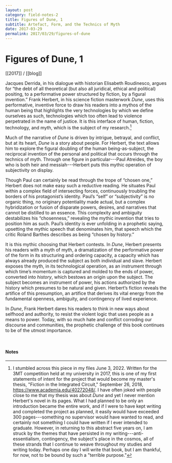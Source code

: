 ```yaml
---
layout: post
category: field-notes-2
title: Figures of Dune, 1
subtitle: Artefact, Form, and the Technics of Myth
date: 2017-03-29
permalink: 2017/03/29/figures-of-dune
---
```


# Figures of Dune, 1

[[2017]] / [[blog]]

Jacques Derrida, in his dialogue with historian Elisabeth Roudinesco, argues for “the debt of all theoretical (but also all juridical, ethical and political) positing, to a performative power structured by fiction, by a figural invention.” Frank Herbert, in his science fiction masterwork *Dune*, uses this performative, inventive force to draw his readers into a mythos of the human being that highlights the very technologies by which we define ourselves as such, technologies which too often lead to violence perpetrated in the name of justice. It is this interface of human, fiction, technology, and myth, which is the subject of my research.[^1]

Much of the narrative of *Dune* is driven by intrigue, betrayal, and conflict, but at its heart, *Dune* is a story about people. For Herbert, the text allows him to explore the figural doubling of the human being-as-subject, the reciprocal invention of the personal and political that occurs through the technics of myth. Through one figure in particular---Paul Atreides, the boy who is both heir and messiah---Herbert puts this mythic operation of subjectivity on display.

Though Paul can certainly be read through the trope of “chosen one,” Herbert does not make easy such a reductive reading. He situates Paul within a complex field of intersecting forces, continuously troubling the borders of his protagonist’s identity. Paul’s “self” or “subjectivity” is no organic thing, no originary potentiality made actual, but a complex hybridization or fusion of disparate powers, desires, and narratives that cannot be distilled to an essence. This complexity and ambiguity destabilizes his “chosenness,” revealing the mythic invention that tries to position him as such. Paul’s identity is ever unfolding in a prophetic saying, upsetting the mythic speech that denominates him, that speech which the critic Roland Barthes describes as being “chosen by history.”

It is this mythic choosing that Herbert contests. In *Dune*, Herbert presents his readers with a myth of myth, a dramatization of the performative power of the form in its structuring and ordering capacity, a capacity which has always already produced the subject as both individual and slave. Herbert exposes the myth, in its technological operation, as an instrument through which time’s momentum is captured and molded to the ends of power, converted into *history*, which bestows an origin upon the subject. The subject becomes an instrument of power, his actions authorized by the history which presumes to be natural and given. Herbert’s fiction reveals the artifice of this presumption, an artifice that derives its vital energy from the fundamental openness, ambiguity, and contingency of lived experience.

In *Dune*, Frank Herbert dares his readers to think in new ways about selfhood and authority, to resist the violent logic that uses people as a means to power. Today, with so much hate and conflict corroding our discourse and communities, the prophetic challenge of this book continues to be of the utmost importance.


<br>

#### Notes

[^1]: I stumbled across this piece in my files June 3, 2022. Written for the 3MT competition held at my university in 2017, this is one of my first statements of intent for the project that would become my master's thesis, "Fiction in the Integrated Circuit," September 26, 2018, <https://www.academia.edu/40272048/>. I have often joked with people close to me that my thesis was about *Dune* and yet I never mention Herbert's novel in its pages. What I had planned to be only an introduction became the entire work, and if I were to have kept writing and completed the project as planned, it easily would have exceeded 300 pages---something no supervisor would have wanted to read, and certainly not something I could have written if I ever intended to graduate. However, in returning to this abstract five years on, I am struck by the themes that have persisted in my writing---anti-essentialism, contingency, the subject's place in the cosmos, all of these strands that I continue to weave throughout my studies and writing today. Perhaps one day I will write that book, but I am thankful, for now, not to be bound by such a "terrible purpose."
